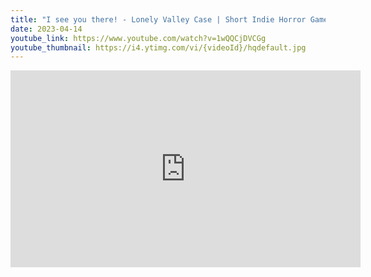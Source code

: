 ```yaml
---
title: "I see you there! - Lonely Valley Case | Short Indie Horror Game"
date: 2023-04-14
youtube_link: https://www.youtube.com/watch?v=1wQQCjDVCGg
youtube_thumbnail: https://i4.ytimg.com/vi/{videoId}/hqdefault.jpg
---
```

<iframe width="560" height="315" src="https://www.youtube.com/embed/1wQQCjDVCGg" title="I see you there! - Lonely Valley Case | Short Indie Horror Game" frameborder="0" allow="accelerometer; autoplay; clipboard-write; encrypted-media; gyroscope; picture-in-picture; web-share" allowfullscreen></iframe>
